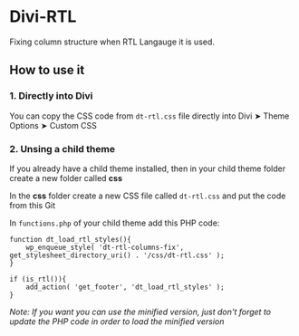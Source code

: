 # Divi-RTL
Fixing column structure when RTL Langauge it is used.

## How to use it

### 1. Directly into Divi
You can copy the CSS  code from `dt-rtl.css` file directly into Divi ➤ Theme Options ➤ Custom CSS

### 2. Unsing a child theme
If you already have a child theme installed, then in your child theme folder create a new folder called **css**

In the **css** folder create a new CSS file called `dt-rtl.css` and put the code from this Git

In `functions.php` of your child theme add this PHP code:
```
function dt_load_rtl_styles(){
    wp_enqueue_style( 'dt-rtl-columns-fix', get_stylesheet_directory_uri() . '/css/dt-rtl.css' );
}

if (is_rtl()){
    add_action( 'get_footer', 'dt_load_rtl_styles' );
}
```

*Note: If you want you can use the minified version, just don't forget to update the PHP code in order to load the minified version*